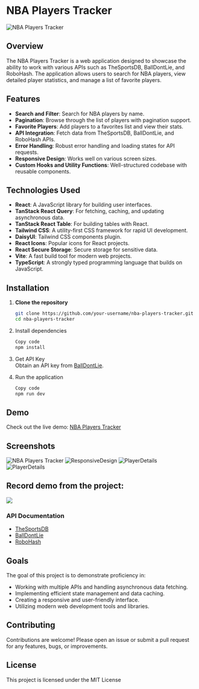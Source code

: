# NBA Players Tracker

![NBA Players Tracker](docs/FullScreen.png)

## Overview

The NBA Players Tracker is a web application designed to showcase the ability to work with various APIs such as TheSportsDB, BallDontLie, and RoboHash. The application allows users to search for NBA players, view detailed player statistics, and manage a list of favorite players.

## Features

- **Search and Filter**: Search for NBA players by name.
- **Pagination**: Browse through the list of players with pagination support.
- **Favorite Players**: Add players to a favorites list and view their stats.
- **API Integration**: Fetch data from TheSportsDB, BallDontLie, and RoboHash APIs.
- **Error Handling**: Robust error handling and loading states for API requests.
- **Responsive Design**: Works well on various screen sizes.
- **Custom Hooks and Utility Functions**: Well-structured codebase with reusable components.

## Technologies Used

- **React**: A JavaScript library for building user interfaces.
- **TanStack React Query**: For fetching, caching, and updating asynchronous data.
- **TanStack React Table**: For building tables with React.
- **Tailwind CSS**: A utility-first CSS framework for rapid UI development.
- **DaisyUI**: Tailwind CSS components plugin.
- **React Icons**: Popular icons for React projects.
- **React Secure Storage**: Secure storage for sensitive data.
- **Vite**: A fast build tool for modern web projects.
- **TypeScript**: A strongly typed programming language that builds on JavaScript.

## Installation

1. **Clone the repository**

   ```sh
   git clone https://github.com/your-username/nba-players-tracker.git
   cd nba-players-tracker

   ```

2. Install dependencies

   ```sh
   Copy code
   npm install

   ```

3. Get API Key  
   Obtain an API key from [BallDontLie](https://app.balldontlie.io).

4. Run the application
   ```sh
   Copy code
   npm run dev
   ```

## Demo
Check out the live demo: [NBA Players Tracker](https://main--nba-players-tracker.netlify.app)

## Screenshots
![NBA Players Tracker](docs/FullScreen.png)
![ResponsiveDesign](docs/ResponsiveDesign.png)
![PlayerDetails](docs/PlayerDetails.png)
![PlayerDetails](docs/PlayerDetailsRodman.png)

## Record demo from the project:
[<img src="https://play.vidyard.com/LsuJSkjZuShLpaticKVQwS.jpg">](https://share.vidyard.com/watch/LsuJSkjZuShLpaticKVQwS?)


### API Documentation
- [TheSportsDB](https://www.thesportsdb.com/free_sports_api)
- [BallDontLie](https://docs.balldontlie.io/#introduction)
- [RoboHash](https://robohash.org/)

## Goals
The goal of this project is to demonstrate proficiency in:
- Working with multiple APIs and handling asynchronous data fetching.
- Implementing efficient state management and data caching.
- Creating a responsive and user-friendly interface.
- Utilizing modern web development tools and libraries.

## Contributing
Contributions are welcome! Please open an issue or submit a pull request for any features, bugs, or improvements.

## License
This project is licensed under the MIT License

